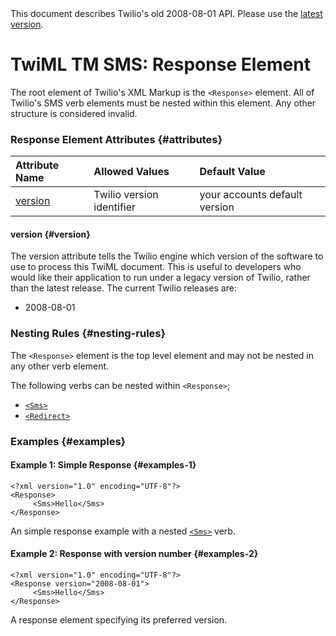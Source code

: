 <div id="version-info" class="alert">
    This document describes Twilio's old 2008-08-01 API. Please use the 
    <a href="/docs/api/twiml">latest version</a>.
</div>

# TwiML <span class="docs-tm">TM</span> SMS: Response Element

The root element of Twilio's XML Markup is the `<Response>` element. 
All of Twilio's SMS verb elements must be nested within this element. Any other structure is 
considered invalid.

### Response Element Attributes {#attributes}

Attribute Name	|Allowed Values	|Default Value
:-------------	|:-------------	|:------------
[version](#version) 	|	Twilio version identifier	|	your accounts default version

#### version {#version}

The version attribute tells the Twilio engine which version of the software to 
use to process this TwiML document.  This is useful to developers who would 
like their application to run under a legacy version of Twilio, rather than 
the latest release. The current Twilio releases are:

* 2008-08-01

### Nesting Rules {#nesting-rules}

The `<Response>` element is the top level element and may not be nested in any other verb element.

The following verbs can be nested within `<Response>`;

*  [`<Sms>`](sms)
*  [`<Redirect>`](redirect)

### Examples {#examples}

#### Example 1: Simple Response {#examples-1}

~~~
<?xml version="1.0" encoding="UTF-8"?>
<Response>
     <Sms>Hello</Sms>
</Response> 
~~~

An simple response example with a nested [`<Sms>`](sms) verb.

#### Example 2: Response with version number  {#examples-2}
~~~
<?xml version="1.0" encoding="UTF-8"?>
<Response version="2008-08-01">
     <Sms>Hello</Sms>
</Response>
~~~

A response element specifying its preferred version.  



